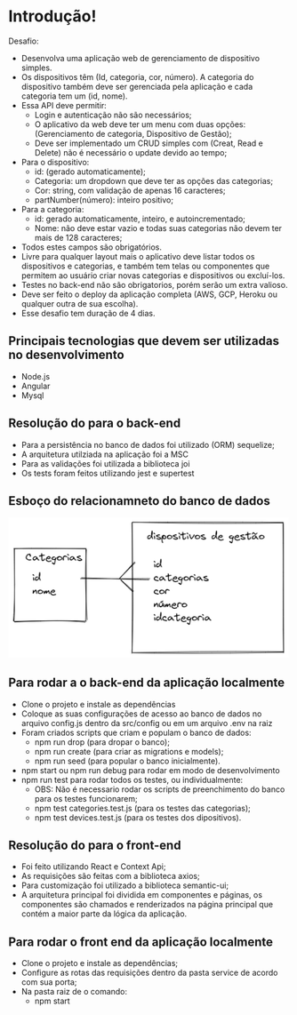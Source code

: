 # Introdução!

Desafio:
  - Desenvolva uma aplicação web de gerenciamento de dispositivo simples.
  - Os dispositivos têm (Id, categoria, cor, número). A categoria do dispositivo também deve ser gerenciada pela aplicação e cada categoria tem um (id, nome).
  - Essa API deve permitir:
    * Login e autenticação não são necessários;
    * O aplicativo da web deve ter um menu com duas opções: (Gerenciamento de categoria, Dispositivo de Gestão);
    * Deve ser implementado um CRUD simples com (Creat, Read e Delete) não é necessário o update devido ao tempo;
  - Para o dispositivo:
    * id: (gerado automaticamente);
    * Categoria: um dropdown que deve ter as opções das categorias;
    * Cor: string, com validação de apenas 16 caracteres;
    * partNumber(número): inteiro positivo;
  - Para a categoria:
    * id: gerado automaticamente, inteiro, e autoincrementado;
    * Nome: não deve estar vazio e todas suas categorias não devem ter mais de 128 caracteres;
  - Todos estes campos são obrigatórios.
  - Livre para qualquer layout mais o aplicativo deve listar todos os dispositivos e categorias, e também tem telas ou componentes que permitem ao usuário criar novas categorias e dispositivos ou excluí-los.
  - Testes no back-end não são obrigatorios, porém serão um extra valioso.
  - Deve ser feito o deploy da aplicação completa (AWS, GCP, Heroku ou qualquer outra de sua escolha).
  - Esse desafio tem duração de 4 dias.

## Principais tecnologias que devem ser utilizadas no desenvolvimento 
  * Node.js 
  * Angular
  * Mysql
 
## Resolução do para o back-end
  * Para a persistência no banco de dados foi utilizado (ORM) sequelize;
  * A arquitetura utilziada na aplicação foi a MSC
  * Para as validações foi utilizada a biblioteca joi
  * Os tests foram feitos utilizando jest e supertest
 
## Esboço do relacionamneto do banco de dados
  ![Preview](https://github.com/sagacello/teste_eldorado/blob/main/esbo%C3%A7o_eldorado.png)
  
## Para rodar a o back-end da aplicação localmente
  * Clone o projeto e instale as dependências
  * Coloque as suas configurações de acesso ao banco de dados no arquivo config.js dentro da src/config ou em um arquivo .env na raiz 
  * Foram criados scripts que criam e populam o banco de dados:
    - npm run drop (para dropar o banco);
    - npm run create (para criar as migrations e models);
    - npm run seed (para popular o banco inicialmente).
  * npm start ou npm run debug para rodar em modo de desenvolvimento
  * npm run test para rodar todos os testes, ou individualmente:
    - OBS: Não é necessario rodar os scripts de preenchimento do banco para os testes funcionarem;
    - npm test categories.test.js (para os testes das categorias);
    - npm test devices.test.js (para os testes dos dipositivos).
    
## Resolução do para o front-end
  * Foi feito utilizando React e Context Api;
  * As requisições são feitas com a biblioteca axios;
  * Para customização foi utilizado a biblioteca semantic-ui;
  * A arquitetura principal foi dividida em componentes e páginas, os componentes são chamados e renderizados na página principal que contém a maior parte da lógica da aplicação.

## Para rodar o front end da aplicação localmente 
  * Clone o projeto e instale as dependências;
  * Configure as rotas das requisições dentro da pasta service de acordo com sua porta;
  * Na pasta raiz de o comando:
    - npm start
